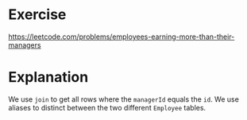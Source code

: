 # Exercise
https://leetcode.com/problems/employees-earning-more-than-their-managers
# Explanation
We use `join` to get all rows where the `managerId` equals the `id`. We use aliases to distinct between the two different `Employee` tables.

